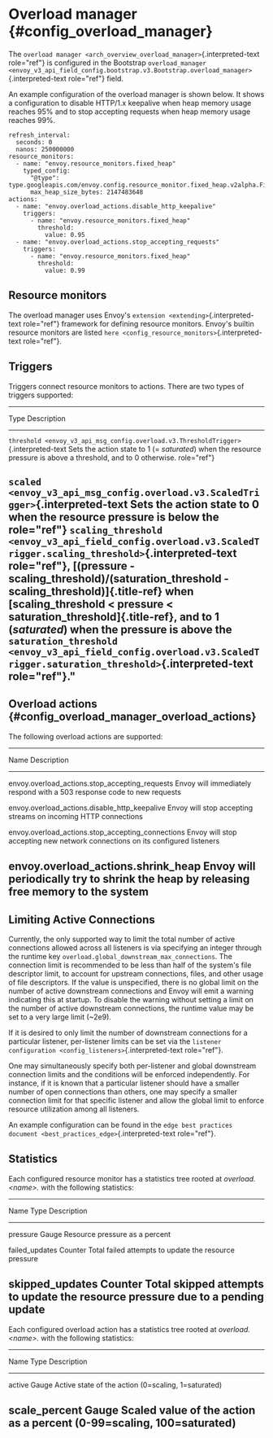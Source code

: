 Overload manager {#config_overload_manager}
================

The
`overload manager <arch_overview_overload_manager>`{.interpreted-text
role="ref"} is configured in the Bootstrap
`overload_manager <envoy_v3_api_field_config.bootstrap.v3.Bootstrap.overload_manager>`{.interpreted-text
role="ref"} field.

An example configuration of the overload manager is shown below. It
shows a configuration to disable HTTP/1.x keepalive when heap memory
usage reaches 95% and to stop accepting requests when heap memory usage
reaches 99%.

``` {.yaml}
refresh_interval:
  seconds: 0
  nanos: 250000000
resource_monitors:
  - name: "envoy.resource_monitors.fixed_heap"
    typed_config:
      "@type": type.googleapis.com/envoy.config.resource_monitor.fixed_heap.v2alpha.FixedHeapConfig
      max_heap_size_bytes: 2147483648
actions:
  - name: "envoy.overload_actions.disable_http_keepalive"
    triggers:
      - name: "envoy.resource_monitors.fixed_heap"
        threshold:
          value: 0.95
  - name: "envoy.overload_actions.stop_accepting_requests"
    triggers:
      - name: "envoy.resource_monitors.fixed_heap"
        threshold:
          value: 0.99
```

Resource monitors
-----------------

The overload manager uses Envoy\'s
`extension <extending>`{.interpreted-text role="ref"} framework for
defining resource monitors. Envoy\'s builtin resource monitors are
listed `here <config_resource_monitors>`{.interpreted-text role="ref"}.

Triggers
--------

Triggers connect resource monitors to actions. There are two types of
triggers supported:

  ------------------------------------------------------------------------------------------------------------------------------------------------------------------------------------------------------------
  Type                                                                                   Description
  -------------------------------------------------------------------------------------- ---------------------------------------------------------------------------------------------------------------------
  `threshold <envoy_v3_api_msg_config.overload.v3.ThresholdTrigger>`{.interpreted-text   Sets the action state to 1 (= *saturated*) when the resource pressure is above a threshold, and to 0 otherwise.
  role="ref"}                                                                            

  `scaled <envoy_v3_api_msg_config.overload.v3.ScaledTrigger>`{.interpreted-text         Sets the action state to 0 when the resource pressure is below the
  role="ref"}                                                                            `scaling_threshold <envoy_v3_api_field_config.overload.v3.ScaledTrigger.scaling_threshold>`{.interpreted-text
                                                                                         role="ref"}, [(pressure - scaling_threshold)/(saturation_threshold - scaling_threshold)]{.title-ref} when
                                                                                         [scaling_threshold \< pressure \< saturation_threshold]{.title-ref}, and to 1 (*saturated*) when the pressure is
                                                                                         above the
                                                                                         `saturation_threshold <envoy_v3_api_field_config.overload.v3.ScaledTrigger.saturation_threshold>`{.interpreted-text
                                                                                         role="ref"}.\"
  ------------------------------------------------------------------------------------------------------------------------------------------------------------------------------------------------------------

Overload actions {#config_overload_manager_overload_actions}
----------------

The following overload actions are supported:

  ---------------------------------------------------------------------------------------------------
  Name                                                Description
  --------------------------------------------------- -----------------------------------------------
  envoy.overload_actions.stop_accepting_requests      Envoy will immediately respond with a 503
                                                      response code to new requests

  envoy.overload_actions.disable_http_keepalive       Envoy will stop accepting streams on incoming
                                                      HTTP connections

  envoy.overload_actions.stop_accepting_connections   Envoy will stop accepting new network
                                                      connections on its configured listeners

  envoy.overload_actions.shrink_heap                  Envoy will periodically try to shrink the heap
                                                      by releasing free memory to the system
  ---------------------------------------------------------------------------------------------------

Limiting Active Connections
---------------------------

Currently, the only supported way to limit the total number of active
connections allowed across all listeners is via specifying an integer
through the runtime key `overload.global_downstream_max_connections`.
The connection limit is recommended to be less than half of the
system\'s file descriptor limit, to account for upstream connections,
files, and other usage of file descriptors. If the value is unspecified,
there is no global limit on the number of active downstream connections
and Envoy will emit a warning indicating this at startup. To disable the
warning without setting a limit on the number of active downstream
connections, the runtime value may be set to a very large limit (\~2e9).

If it is desired to only limit the number of downstream connections for
a particular listener, per-listener limits can be set via the
`listener configuration <config_listeners>`{.interpreted-text
role="ref"}.

One may simultaneously specify both per-listener and global downstream
connection limits and the conditions will be enforced independently. For
instance, if it is known that a particular listener should have a
smaller number of open connections than others, one may specify a
smaller connection limit for that specific listener and allow the global
limit to enforce resource utilization among all listeners.

An example configuration can be found in the
`edge best practices document <best_practices_edge>`{.interpreted-text
role="ref"}.

Statistics
----------

Each configured resource monitor has a statistics tree rooted at
*overload.\<name\>.* with the following statistics:

  -----------------------------------------------------------------------
  Name              Type              Description
  ----------------- ----------------- -----------------------------------
  pressure          Gauge             Resource pressure as a percent

  failed_updates    Counter           Total failed attempts to update the
                                      resource pressure

  skipped_updates   Counter           Total skipped attempts to update
                                      the resource pressure due to a
                                      pending update
  -----------------------------------------------------------------------

Each configured overload action has a statistics tree rooted at
*overload.\<name\>.* with the following statistics:

  -----------------------------------------------------------------------
  Name              Type              Description
  ----------------- ----------------- -----------------------------------
  active            Gauge             Active state of the action
                                      (0=scaling, 1=saturated)

  scale_percent     Gauge             Scaled value of the action as a
                                      percent (0-99=scaling,
                                      100=saturated)
  -----------------------------------------------------------------------
